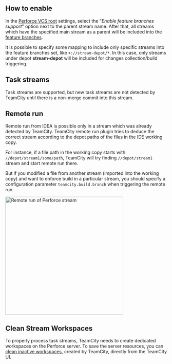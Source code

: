 [//]: # (title: Perforce Streams as feature branches)
[//]: # (auxiliary-id: Perforce Streams as feature branches)

## How to enable

In the [Perforce VCS root](perforce.md) settings, select the "_Enable feature branches support_" option next to the parent stream name. After that, all streams which have the specified main stream as a parent will be included into the [feature branches](working-with-feature-branches.md).

It is possible to specify some mapping to include only specific streams into the feature branches set, like `+://stream-depot/*`. In this case, only streams under depot __stream-depot__ will be included for changes collection/build triggering.

## Task streams

Task streams are supported, but new task streams are not detected by TeamCity until there is a non-merge commit into this stream.

## Remote run

Remote run from IDEA is possible only in a stream which was already detected by TeamCity. TeamCity remote run plugin tries to deduce the correct stream according to the depot paths of the files in the IDE working copy. 

For instance, if a file path in the working copy starts with `//depot/stream1/some/path`, TeamCity will try finding `//depot/stream1` stream and start remote run there.

But if you modified a file from another stream (imported into the working copy) and want to enforce build in a particular stream, you should specify a configuration parameter `teamcity.build.branch` when triggering the remote run.

<img src="perforce-stream.png" width="367" alt="Remote run of Perforce stream"/>

## Clean Stream Workspaces

To properly process task streams, TeamCity needs to create dedicated workspaces on the Perforce server. To save the server resources, you can [clean inactive workspaces](perforce-workspace-handling-in-teamcity.md#Cleaning+Workspaces+on+Perforce+Server), created by TeamCity, directly from the TeamCity UI.

